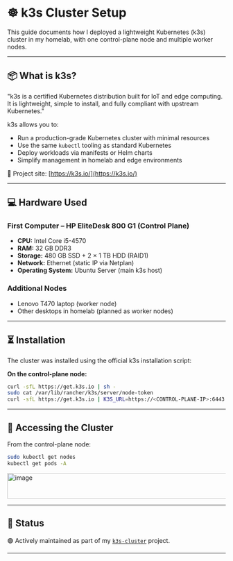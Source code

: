 # ☸️ k3s Cluster Setup

This guide documents how I deployed a lightweight Kubernetes (k3s) cluster in my homelab, with one control-plane node and multiple worker nodes.

---

## 📦 What is k3s?

"k3s is a certified Kubernetes distribution built for IoT and edge computing.  
It is lightweight, simple to install, and fully compliant with upstream Kubernetes."

k3s allows you to:
- Run a production-grade Kubernetes cluster with minimal resources
- Use the same `kubectl` tooling as standard Kubernetes
- Deploy workloads via manifests or Helm charts
- Simplify management in homelab and edge environments

🔗 Project site: [https://k3s.io/](https://k3s.io/)

---

## 💻 Hardware Used

### First Computer – HP EliteDesk 800 G1 (Control Plane)  
- **CPU:** Intel Core i5-4570  
- **RAM:** 32 GB DDR3  
- **Storage:** 480 GB SSD + 2 × 1 TB HDD (RAID1)  
- **Network:** Ethernet (static IP via Netplan)  
- **Operating System:** Ubuntu Server (main k3s host)  

### Additional Nodes  
- Lenovo T470 laptop (worker node)  
- Other desktops in homelab (planned as worker nodes)  

---

## ⏳ Installation

The cluster was installed using the official k3s installation script:

**On the control-plane node:**
```bash
curl -sfL https://get.k3s.io | sh -
sudo cat /var/lib/rancher/k3s/server/node-token
curl -sfL https://get.k3s.io | K3S_URL=https://<CONTROL-PLANE-IP>:6443 K3S_TOKEN=<TOKEN> sh -
```

---

## 🔐 Accessing the Cluster

From the control-plane node:
```bash
sudo kubectl get nodes
kubectl get pods -A
```
<img width="694" height="59" alt="image" src="https://github.com/user-attachments/assets/e7d6aec2-28a5-4741-af66-8799ba32a37e" />

---

## 🚧 Status

🟢 Actively maintained as part of my [`k3s-cluster`](https://github.com/raoulmoise/k3s-cluster) project.

---
